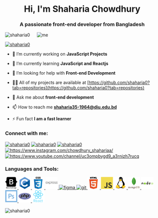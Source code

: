 <h1 align="center">Hi, I'm Shaharia Chowdhury</h1>
<h3 align="center">A passionate front-end developer from Bangladesh</h3>
<img align="right" alt="me" width="400" src="https://scontent.fdac23-1.fna.fbcdn.net/v/t39.30808-6/326409957_871644147450599_5915776040065252889_n.jpg?_nc_cat=100&ccb=1-7&_nc_sid=09cbfe&_nc_ohc=XM0JFQnUqLAAX_tG45S&_nc_ht=scontent.fdac23-1.fna&oh=00_AfDmbS512b-W8jzdYPJMdVE4N0Iw7G4Mc4BU32tZaZDMmw&oe=63D2C793">
<p align="left"> <img src="https://komarev.com/ghpvc/?username=shaharia0&label=Profile%20views&color=0e75b6&style=flat" alt="shaharia0" /> </p>

<p align="left"> <a href="https://twitter.com/shaharia0" target="blank"><img src="https://img.shields.io/twitter/follow/shaharia0?logo=twitter&style=for-the-badge" alt="shaharia0" /></a> </p>

- 🔭 I’m currently working on **JavaScript Projects**

- 🌱 I’m currently learning **JavaScript and Reactjs**

- 🤝 I’m looking for help with **Front-end Development**

- 👨‍💻 All of my projects are available at [https://github.com/shaharia0?tab=repositories](https://github.com/shaharia0?tab=repositories)

- 💬 Ask me about **front-end development**

- 📫 How to reach me **shaharia35-1964@diu.edu.bd**

- ⚡ Fun fact **I am a fast learner**

<h3 align="left">Connect with me:</h3>
<p align="left">
<a href="https://twitter.com/shaharia0" target="blank"><img align="center" src="https://raw.githubusercontent.com/rahuldkjain/github-profile-readme-generator/master/src/images/icons/Social/twitter.svg" alt="shaharia0" height="30" width="40" /></a>
<a href="https://linkedin.com/in/shaharia0" target="blank"><img align="center" src="https://raw.githubusercontent.com/rahuldkjain/github-profile-readme-generator/master/src/images/icons/Social/linked-in-alt.svg" alt="shaharia0" height="30" width="40" /></a>
<a href="https://fb.com/shaharia0" target="blank"><img align="center" src="https://raw.githubusercontent.com/rahuldkjain/github-profile-readme-generator/master/src/images/icons/Social/facebook.svg" alt="shaharia0" height="30" width="40" /></a>
<a href="https://www.instagram.com/chowdhury_shahariaa/" target="blank"><img align="center" src="https://raw.githubusercontent.com/rahuldkjain/github-profile-readme-generator/master/src/images/icons/Social/instagram.svg" alt="https://www.instagram.com/chowdhury_shahariaa/" height="30" width="40" /></a>
<a href="https://www.youtube.com/c/https://www.youtube.com/channel/uc3ompbygd9_a3rnizh7rucq" target="blank"><img align="center" src="https://raw.githubusercontent.com/rahuldkjain/github-profile-readme-generator/master/src/images/icons/Social/youtube.svg" alt="https://www.youtube.com/channel/uc3ompbygd9_a3rnizh7rucq" height="30" width="40" /></a>
</p>

<h3 align="left">Languages and Tools:</h3>
<p align="left"> <a href="https://getbootstrap.com" target="_blank" rel="noreferrer"> <img src="https://raw.githubusercontent.com/devicons/devicon/master/icons/bootstrap/bootstrap-plain-wordmark.svg" alt="bootstrap" width="40" height="40"/> </a> <a href="https://www.cprogramming.com/" target="_blank" rel="noreferrer"> <img src="https://raw.githubusercontent.com/devicons/devicon/master/icons/c/c-original.svg" alt="c" width="40" height="40"/> </a> <a href="https://www.w3schools.com/css/" target="_blank" rel="noreferrer"> <img src="https://raw.githubusercontent.com/devicons/devicon/master/icons/css3/css3-original-wordmark.svg" alt="css3" width="40" height="40"/> </a> <a href="https://expressjs.com" target="_blank" rel="noreferrer"> <img src="https://raw.githubusercontent.com/devicons/devicon/master/icons/express/express-original-wordmark.svg" alt="express" width="40" height="40"/> </a> <a href="https://www.figma.com/" target="_blank" rel="noreferrer"> <img src="https://www.vectorlogo.zone/logos/figma/figma-icon.svg" alt="figma" width="40" height="40"/> </a> <a href="https://git-scm.com/" target="_blank" rel="noreferrer"> <img src="https://www.vectorlogo.zone/logos/git-scm/git-scm-icon.svg" alt="git" width="40" height="40"/> </a> <a href="https://www.w3.org/html/" target="_blank" rel="noreferrer"> <img src="https://raw.githubusercontent.com/devicons/devicon/master/icons/html5/html5-original-wordmark.svg" alt="html5" width="40" height="40"/> </a> <a href="https://developer.mozilla.org/en-US/docs/Web/JavaScript" target="_blank" rel="noreferrer"> <img src="https://raw.githubusercontent.com/devicons/devicon/master/icons/javascript/javascript-original.svg" alt="javascript" width="40" height="40"/> </a> <a href="https://www.linux.org/" target="_blank" rel="noreferrer"> <img src="https://raw.githubusercontent.com/devicons/devicon/master/icons/linux/linux-original.svg" alt="linux" width="40" height="40"/> </a> <a href="https://www.mongodb.com/" target="_blank" rel="noreferrer"> <img src="https://raw.githubusercontent.com/devicons/devicon/master/icons/mongodb/mongodb-original-wordmark.svg" alt="mongodb" width="40" height="40"/> </a> <a href="https://nodejs.org" target="_blank" rel="noreferrer"> <img src="https://raw.githubusercontent.com/devicons/devicon/master/icons/nodejs/nodejs-original-wordmark.svg" alt="nodejs" width="40" height="40"/> </a> <a href="https://www.photoshop.com/en" target="_blank" rel="noreferrer"> <img src="https://raw.githubusercontent.com/devicons/devicon/master/icons/photoshop/photoshop-line.svg" alt="photoshop" width="40" height="40"/> </a> <a href="https://www.php.net" target="_blank" rel="noreferrer"> <img src="https://raw.githubusercontent.com/devicons/devicon/master/icons/php/php-original.svg" alt="php" width="40" height="40"/> </a> <a href="https://reactjs.org/" target="_blank" rel="noreferrer"> <img src="https://raw.githubusercontent.com/devicons/devicon/master/icons/react/react-original-wordmark.svg" alt="react" width="40" height="40"/> </a> </p>


<p><img align="center" src="https://github-readme-streak-stats.herokuapp.com/?user=shaharia0&" alt="shaharia0" /></p>
